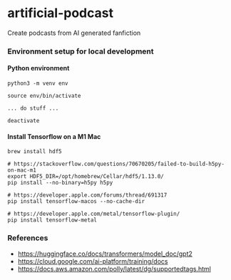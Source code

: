 # artificial-podcast
Create podcasts from AI generated fanfiction

### Environment setup for local development

#### Python environment

```shell
python3 -m venv env

source env/bin/activate

... do stuff ...

deactivate
```

#### Install Tensorflow on a M1 Mac

```shell
brew install hdf5

# https://stackoverflow.com/questions/70670205/failed-to-build-h5py-on-mac-m1
export HDF5_DIR=/opt/homebrew/Cellar/hdf5/1.13.0/
pip install --no-binary=h5py h5py

# https://developer.apple.com/forums/thread/691317
pip install tensorflow-macos --no-cache-dir

# https://developer.apple.com/metal/tensorflow-plugin/
pip install tensorflow-metal

```

### References

* https://huggingface.co/docs/transformers/model_doc/gpt2
* https://cloud.google.com/ai-platform/training/docs
* https://docs.aws.amazon.com/polly/latest/dg/supportedtags.html